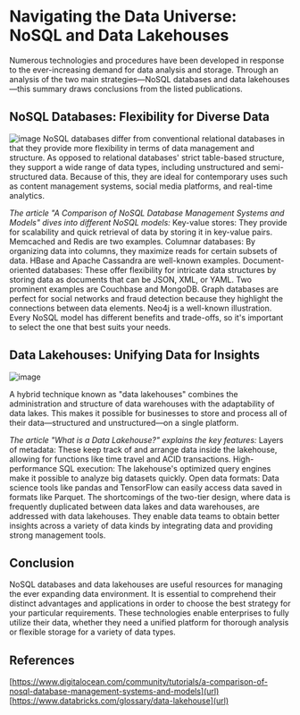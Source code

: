 # **Navigating the Data Universe: NoSQL and Data Lakehouses**
Numerous technologies and procedures have been developed in response to the ever-increasing demand for data analysis and storage. Through an analysis of the two main strategies—NoSQL databases and data lakehouses—this summary draws conclusions from the listed publications.

## **NoSQL Databases: Flexibility for Diverse Data**


![image](https://github.com/KushalPasumarty/KushalPasumarty/assets/147682479/0cd6da8e-dbde-48f4-923c-7399d94e8c10)
NoSQL databases differ from conventional relational databases in that they provide more flexibility in terms of data management and structure. As opposed to relational databases' strict table-based structure, they support a wide range of data types, including unstructured and semi-structured data. Because of this, they are ideal for contemporary uses such as content management systems, social media platforms, and real-time analytics.

*The article "A Comparison of NoSQL Database Management Systems and Models" dives into different NoSQL models:*
Key-value stores: They provide for scalability and quick retrieval of data by storing it in key-value pairs. Memcached and Redis are two examples.
Columnar databases: By organizing data into columns, they maximize reads for certain subsets of data. HBase and Apache Cassandra are well-known examples.
Document-oriented databases: These offer flexibility for intricate data structures by storing data as documents that can be JSON, XML, or YAML. Two prominent examples are Couchbase and MongoDB.
Graph databases are perfect for social networks and fraud detection because they highlight the connections between data elements. Neo4j is a well-known illustration.
Every NoSQL model has different benefits and trade-offs, so it's important to select the one that best suits your needs.




## **Data Lakehouses: Unifying Data for Insights**

![image](https://github.com/KushalPasumarty/KushalPasumarty/assets/147682479/3b570d9f-4d04-4929-a48a-be9f62d82f32)

A hybrid technique known as "data lakehouses" combines the administration and structure of data warehouses with the adaptability of data lakes. This makes it possible for businesses to store and process all of their data—structured and unstructured—on a single platform.

*The article "What is a Data Lakehouse?" explains the key features:*
Layers of metadata: These keep track of and arrange data inside the lakehouse, allowing for functions like time travel and ACID transactions.
High-performance SQL execution: The lakehouse's optimized query engines make it possible to analyze big datasets quickly.
Open data formats: Data science tools like pandas and TensorFlow can easily access data saved in formats like Parquet.
The shortcomings of the two-tier design, where data is frequently duplicated between data lakes and data warehouses, are addressed with data lakehouses. They enable data teams to obtain better insights across a variety of data kinds by integrating data and providing strong management tools.

## **Conclusion**
NoSQL databases and data lakehouses are useful resources for managing the ever expanding data environment. It is essential to comprehend their distinct advantages and applications in order to choose the best strategy for your particular requirements. These technologies enable enterprises to fully utilize their data, whether they need a unified platform for thorough analysis or flexible storage for a variety of data types.


## References 

[https://www.digitalocean.com/community/tutorials/a-comparison-of-nosql-database-management-systems-and-models](url)
[https://www.databricks.com/glossary/data-lakehouse](url)



